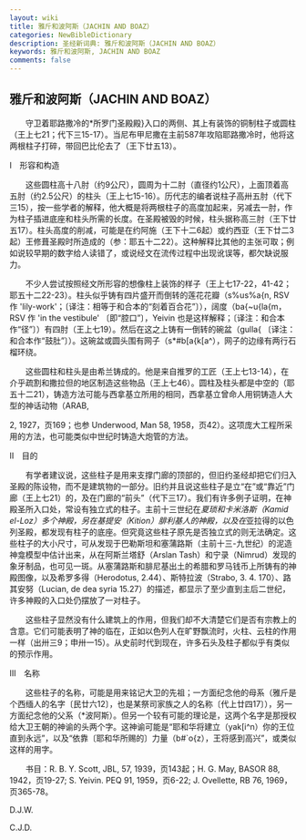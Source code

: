 ```yaml
---
layout: wiki
title: 雅斤和波阿斯（JACHIN AND BOAZ）
categories: NewBibleDictionary
description: 圣经新词典: 雅斤和波阿斯（JACHIN AND BOAZ）
keywords: 雅斤和波阿斯, JACHIN AND BOAZ
comments: false
---
```


## 雅斤和波阿斯（JACHIN AND BOAZ）

　　守卫着耶路撒冷的*所罗门圣殿殿}入口的两侧、其上有装饰的铜制柱子或圆柱（王上七21；代下三15-17）。当尼布甲尼撒在主前587年攻陷耶路撒冷时，他将这两根柱子打碎，带回巴比伦去了（王下廿五13）。

Ⅰ　形容和构造

　　这些圆柱高十八肘（约9公尺），圆周为十二肘（直径约1公尺），上面顶着高五肘（约2.5公尺）的柱头（王上七15-16）。历代志的编者说柱子高卅五肘（代下三15），按一些学者的解释，他大概是将两根柱子的高度加起来，另减去一肘，作为柱子插进底座和柱头所需的长度。在圣殿被毁的时候，柱头据称高三肘（王下廿五17）。柱头高度的削减，可能是在约阿施（王下十二6起）或约西亚（王下廿二3起）王修葺圣殿时所造成的（参：耶五十二22）。这种解释比其他的主张可取；例如说较早期的数字给人读错了，或说经文在流传过程中出现讹误等，都欠缺说服力。

　　不少人尝试按照经文所形容的想像柱上装饰的样子（王上七17-22，41-42；耶五十二22-23）。柱头似乎铸有四片盛开而倒转的莲花花瓣（s%us%a{n, RSV 作 'lily-work'；〔译注：相等于和合本的“刻着百合花”〕），阔度（ba{~u{la{m，RSV 作 'in the vestibule' 〔即“腔口”〕，Yeivin 也是这样解释；〔译注：和合本作“径”〕）有四肘（王上七19）。然后在这之上铸有一倒转的碗盆（gulla{ 〔译注：和合本作“鼓肚”〕）。这碗盆或圆头围有网子（s*#b[a{k[a^），网子的边缘有两行石榴环绕。

　　这些圆柱和柱头是由希兰铸成的。他是来自推罗的工匠（王上七13-14），在介乎疏割和撒拉但的地区制造这些物品（王上七46）。圆柱及柱头都是中空的（耶五十二21），铸造方法可能与西拿基立所用的相同，西拿基立曾命人用铜铸造人大型的神话动物（ARAB,

2, 1927，页169；也参 Underwood, Man 58, 1958，页42）。这项庞大工程所采用的方法，也可能类似中世纪时铸造大炮管的方法。

Ⅱ　目的

　　有学者建议说，这些柱子是用来支撑门廊的顶部的，但旧约圣经却把它们归入圣殿的陈设物，而不是建筑物的一部分。旧约并且说这些柱子是立“在”或“靠近”门廊（王上七21）的，及在门廊的“前头”（代下三17）。我们有许多例子证明，在神殿圣所入口处，常设有独立式的柱子。主前十三世纪在*夏琐和卡米洛斯（Kamid el-Loz）多个神殿，另在基提安（Kition）腓利基人的神殿，以及在*亚拉得的以色列圣殿，都发现有柱子的底座。但究竟这些柱子原先是否独立式的则无法确定。这些柱子的大小尺寸，可从发现于巴勒斯坦和塞蒲路斯（主前十三-九世纪）的泥造神龛模型中估计出来，从在阿斯兰塔舒（Arslan Tash）和宁录（Nimrud）发现的象牙制品，也可见一斑。从塞蒲路斯和腓尼基出土的希腊和罗马钱币上所铸有的神殿图像，以及希罗多得（Herodotus, 2.44）、斯特拉波（Strabo, 3. 4. 170）、路其安努（Lucian, de dea syria 15.27）的描述，都显示了至少直到主后二世纪，许多神殿的入口处仍摆放了一对柱子。

　　这些柱子显然没有什么建筑上的作用，但我们却不大清楚它们是否有宗教上的含意。它们可能表明了神的临在，正如以色列人在旷野飘流时，火柱、云柱的作用一样（出卅三9；申卅一15）。从史前时代到现在，许多石头及柱子都似乎有类似的预示作用。

Ⅲ　名称

　　这些柱子的名称，可能是用来铭记大卫的先祖；一方面纪念他的母系（雅斤是个西缅人的名字〔民廿六12〕，也是某祭司家族之人的名称〔代上廿四17〕），另一方面纪念他的父系（*波阿斯）。但另一个较有可能的理论是，这两个名字是那授权给大卫王朝的神谕的头两个字。这神谕可能是“耶和华将建立（yak[i^n）你的王位直到永远”，以及“依靠〔耶和华所赐的〕力量（b#`o{z），王将感到高兴”，或类似这样的用字。

　　书目：R. B. Y. Scott, JBL, 57, 1939，页143起；H. G. May, BASOR 88, 1942，页19-27; S. Yeivin. PEQ 91, 1959，页6-22; J. Ovellette, RB 76, 1969，页365-78。

D.J.W.

C.J.D.






